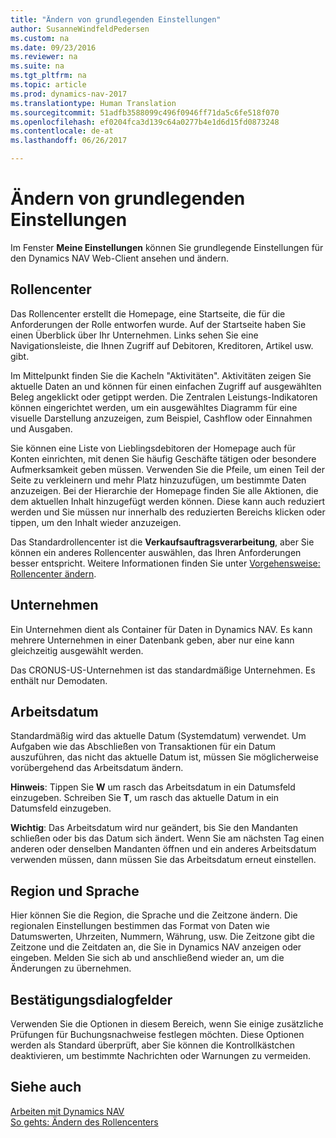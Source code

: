 ```yaml
---
title: "Ändern von grundlegenden Einstellungen"
author: SusanneWindfeldPedersen
ms.custom: na
ms.date: 09/23/2016
ms.reviewer: na
ms.suite: na
ms.tgt_pltfrm: na
ms.topic: article
ms.prod: dynamics-nav-2017
ms.translationtype: Human Translation
ms.sourcegitcommit: 51adfb3588099c496f0946ff71da5c6fe518f070
ms.openlocfilehash: ef0204fca3d139c64a0277b4e1d6d15fd0873248
ms.contentlocale: de-at
ms.lasthandoff: 06/26/2017

---
```


# <a name="changing-basic-settings"></a>Ändern von grundlegenden Einstellungen
Im Fenster **Meine Einstellungen** können Sie grundlegende Einstellungen für den Dynamics NAV Web-Client ansehen und ändern.  

## <a name="role-center"></a>Rollencenter
Das Rollencenter erstellt die Homepage, eine Startseite, die für die Anforderungen der Rolle entworfen wurde. Auf der Startseite haben Sie einen Überblick über Ihr Unternehmen. Links sehen Sie eine Navigationsleiste, die Ihnen Zugriff auf Debitoren, Kreditoren, Artikel usw. gibt.

Im Mittelpunkt finden Sie die Kacheln "Aktivitäten". Aktivitäten zeigen Sie aktuelle Daten an und können für einen einfachen Zugriff auf ausgewählten Beleg angeklickt oder getippt werden. Die Zentralen Leistungs-Indikatoren können eingerichtet werden, um ein ausgewähltes Diagramm für eine visuelle Darstellung anzuzeigen, zum Beispiel, Cashflow oder Einnahmen und Ausgaben.

Sie können eine Liste von Lieblingsdebitoren der Homepage auch für Konten einrichten, mit denen Sie häufig Geschäfte tätigen oder besondere Aufmerksamkeit geben müssen. Verwenden Sie die Pfeile, um einen Teil der Seite zu verkleinern und mehr Platz hinzuzufügen, um bestimmte Daten anzuzeigen. Bei der Hierarchie der Homepage finden Sie alle Aktionen, die dem aktuellen Inhalt hinzugefügt werden können. Diese kann auch reduziert werden und Sie müssen nur innerhalb des reduzierten Bereichs klicken oder tippen, um den Inhalt wieder anzuzeigen.

Das Standardrollencenter ist die **Verkaufsauftragsverarbeitung**, aber Sie können ein anderes Rollencenter auswählen, das Ihren Anforderungen besser entspricht. Weitere Informationen finden Sie unter [Vorgehensweise: Rollencenter ändern](ui-change-role.md).

## <a name="company"></a>Unternehmen
Ein Unternehmen dient als Container für Daten in Dynamics NAV. Es kann mehrere Unternehmen in einer Datenbank geben, aber nur eine kann gleichzeitig ausgewählt werden.

Das CRONUS-US-Unternehmen ist das standardmäßige Unternehmen. Es enthält nur Demodaten.   

## <a name="work-date"></a>Arbeitsdatum
Standardmäßig wird das aktuelle Datum (Systemdatum) verwendet. Um Aufgaben wie das Abschließen von Transaktionen für ein Datum auszuführen, das nicht das aktuelle Datum ist, müssen Sie möglicherweise vorübergehend das Arbeitsdatum ändern.

**Hinweis**: Tippen Sie **W** um rasch das Arbeitsdatum in ein Datumsfeld einzugeben. Schreiben Sie **T**, um rasch das aktuelle Datum in ein Datumsfeld einzugeben.

**Wichtig**: Das Arbeitsdatum wird nur geändert, bis Sie den Mandanten schließen oder bis das Datum sich ändert. Wenn Sie am nächsten Tag einen anderen oder denselben Mandanten öffnen und ein anderes Arbeitsdatum verwenden müssen, dann müssen Sie das Arbeitsdatum erneut einstellen.

## <a name="region-and-language"></a>Region und Sprache
Hier können Sie die Region, die Sprache und die Zeitzone ändern. Die regionalen Einstellungen bestimmen das Format von Daten wie Datumswerten, Uhrzeiten, Nummern, Währung, usw. Die Zeitzone gibt die Zeitzone und die Zeitdaten an, die Sie in Dynamics NAV anzeigen oder eingeben. Melden Sie sich ab und anschließend wieder an, um die Änderungen zu übernehmen.

## <a name="confirmation-dialogs"></a>Bestätigungsdialogfelder
Verwenden Sie die Optionen in diesem Bereich, wenn Sie einige zusätzliche Prüfungen für Buchungsnachweise festlegen möchten. Diese Optionen werden als Standard überprüft, aber Sie können die Kontrollkästchen deaktivieren, um bestimmte Nachrichten oder Warnungen zu vermeiden.

## <a name="see-also"></a>Siehe auch
[Arbeiten mit Dynamics NAV](ui-work-product.md)  
[So gehts: Ändern des Rollencenters](ui-change-role.md)  

